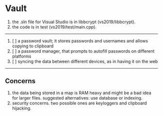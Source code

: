 # Vault
1. the .sln file for Visual Studio is in libbcrypt (vs2019/libbcrypt).
2. the code is in test (vs2019/test/main.cpp).
<hr>

1. [ ] a password vault; it stores passwords and usernames and allows copying to clipboard
2. [ ] a password manager, that prompts to autofill passwords on different platforms
3. [ ] syncing the data between different devices, as in having it on the web
<hr>

## Concerns
1. the data being stored in a map is RAM heavy and might be a bad idea for larger files. suggested alternatives: use database or indexing.
2. security concerns. two possible ones are keyloggers and clipboard hijacking.
